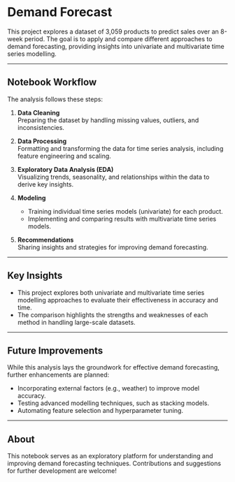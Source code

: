 # **Demand Forecast**

This project explores a dataset of 3,059 products to predict sales over an 8-week period. The goal is to apply and compare different approaches to demand forecasting, providing insights into univariate and multivariate time series modelling.

---

## **Notebook Workflow**
The analysis follows these steps:

1. **Data Cleaning**  
   Preparing the dataset by handling missing values, outliers, and inconsistencies.

2. **Data Processing**  
   Formatting and transforming the data for time series analysis, including feature engineering and scaling.

3. **Exploratory Data Analysis (EDA)**  
   Visualizing trends, seasonality, and relationships within the data to derive key insights.

4. **Modeling**  
   - Training individual time series models (univariate) for each product.  
   - Implementing and comparing results with multivariate time series models.

5. **Recommendations**  
   Sharing insights and strategies for improving demand forecasting.

---

## **Key Insights**
- This project explores both univariate and multivariate time series modelling approaches to evaluate their effectiveness in accuracy and time.  
- The comparison highlights the strengths and weaknesses of each method in handling large-scale datasets.

---

## **Future Improvements**
While this analysis lays the groundwork for effective demand forecasting, further enhancements are planned:
- Incorporating external factors (e.g., weather) to improve model accuracy.  
- Testing advanced modelling techniques, such as stacking models.  
- Automating feature selection and hyperparameter tuning.

---

## **About**
This notebook serves as an exploratory platform for understanding and improving demand forecasting techniques. Contributions and suggestions for further development are welcome!
